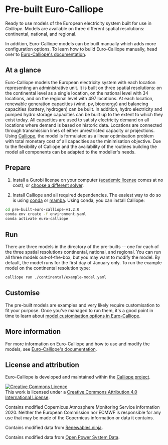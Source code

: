 # Pre-built Euro-Calliope

Ready to use models of the European electricity system built for use in _Calliope_. Models are available on three different spatial resolutions: continental, national, and regional.

In addition, Euro-Calliope models can be built manually which adds more configuration options. To learn how to build Euro-Calliope manually, head over to [Euro-Calliope's documentation](https://euro-calliope.readthedocs.io).

## At a glance

Euro-Calliope models the European electricity system with each location representing an administrative unit. It is built on three spatial resolutions: on the continental level as a single location, on the national level with 34 locations, and on the regional level with 497 locations. At each location, renewable generation capacities (wind, pv, bioenergy) and balancing capacities (battery, hydrogen) can be built. In addition, hydro electricity and pumped hydro storage capacities can be built up to the extent to which they exist today. All capacities are used to satisfy electricity demand on all locations where demand is based on historic data. Locations are connected through transmission lines of either unrestricted capacity or projections. Using [Calliope](https://www.callio.pe), the model is formulated as a linear optimisation problem with total monetary cost of all capacities as the minimisation objective. Due to the flexibility of Calliope and the availability of the routines building the model all components can be adapted to the modeller's needs.

## Prepare

1. Install a Gurobi license on your computer ([academic license](https://www.gurobi.com/downloads/end-user-license-agreement-academic/) comes at no cost), or [choose a different solver](https://euro-calliope.readthedocs.io/en/latest/model/customisation/#manual-changes).

2. Install Calliope and all required dependencies. The easiest way to do so is using [conda](https://conda.io/) or [mamba](https://mamba.readthedocs.io/). Using conda, you can install Calliope:

```bash
cd pre-built-euro-calliope-v1.2.0
conda env create -f environment.yaml
conda activate euro-calliope
```

## Run

There are three models in the directory of the pre-builts -- one for each of the three spatial resolutions continental, national, and regional. You can run all three models out-of-the-box, but you may want to modify the model. By default, the model runs for the first day of January only. To run the example model on the continental resolution type:

```bash
calliope run ./continental/example-model.yaml
```

## Customise

The pre-built models are examples and very likely require customisation to fit your purpose. Once you've managed to run them, it's a good point in time to learn about [model customisation options in Euro-Calliope](https://euro-calliope.readthedocs.io/en/latest/model/customisation/).

## More information

For more information on Euro-Calliope and how to use and modify the models, see [Euro-Calliope's documentation](https://euro-calliope.readthedocs.io).

## License and attribution

Euro-Calliope is developed and maintained within the [Calliope project](https://www.callio.pe).

<a rel="license" href="http://creativecommons.org/licenses/by/4.0/"><img alt="Creative Commons Licence" style="border-width:0" src="https://i.creativecommons.org/l/by/4.0/88x31.png" /></a><br />This work is licensed under a <a rel="license" href="http://creativecommons.org/licenses/by/4.0/">Creative Commons Attribution 4.0 International License</a>.

Contains modified Copernicus Atmosphere Monitoring Service information 2020. Neither the European Commission nor ECMWF is responsible for any use that may be made of the Copernicus information or data it contains.

Contains modified data from [Renewables.ninja](https://www.renewables.ninja/).

Contains modified data from [Open Power System Data](https://open-power-system-data.org).
